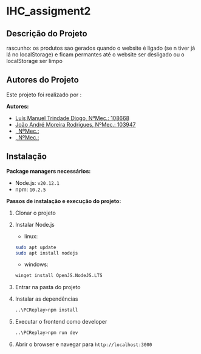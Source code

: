 # IHC_assigment2
## Descrição do Projeto
rascunho:
os produtos sao gerados quando o website é ligado (se n tiver já lá no localStorage) e ficam permantes até o website ser desligado ou o localStorage ser limpo
## Autores do Projeto

Este projeto foi realizado por :

**Autores:**
- [Luís Manuel Trindade Diogo, NºMec.: 108668](https://github.com/luisdiogo12)
- [João André Moreira Rodrigues, NºMec.: 103947 ](https://github.com/joaoamrodrigues)
- [, NºMec.: ](https://github.com/)
- [, NºMec.: ](https://github.com/)



## Instalação
**Package managers necessários:**
- Node.js: `v20.12.1`
- npm: `10.2.5`

**Passos de instalação e execução do projeto:**

1. Clonar o projeto

2. Instalar Node.js

	- linux:
	```bash
	sudo apt update
	sudo apt install nodejs
	```
	- windows:
	```bash
	winget install OpenJS.NodeJS.LTS
	```
3. Entrar na pasta do projeto

4. Instalar as dependências
	```bash
	..\PCReplay>npm install
	```

5. Executar o frontend como developer
	```bash
	..\PCReplay>npm run dev
	```
6. Abrir o browser e navegar para `http://localhost:3000`